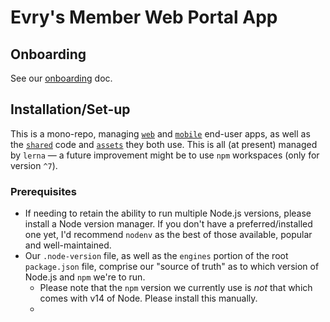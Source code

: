 # Evry's Member Web Portal App

## Onboarding

See our [onboarding](onboarding.md) doc.

## Installation/Set-up

This is a mono-repo, managing [`web`](web/) and [`mobile`](mobile/) end-user apps, as well as the [`shared`](shared/) code and [`assets`](assets/) they both use. This is all (at present) managed by `lerna` — a future improvement might be to use `npm` workspaces (only for version `^7`).

### Prerequisites
- If needing to retain the ability to run multiple Node.js versions, please install a Node version manager. If you don't have a preferred/installed one yet, I'd recommend `nodenv` as the best of those available, popular and well-maintained.
- Our `.node-version` file, as well as the `engines` portion of the root `package.json` file, comprise our "source of truth" as to which version of Node.js and `npm` we're to run.
    - Please note that the `npm` version we currently use is _not_ that which comes with v14 of Node. Please install this manually.
  - 
